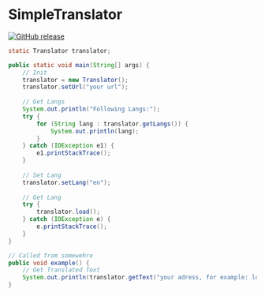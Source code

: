 # SimpleTranslator
[![GitHub release](https://img.shields.io/github/release/xRealNeon/SimpleTranslator.svg)](https://GitHub.com/xRealNeon/SimpleTranslator/releases/)

```Java
static Translator translator;

public static void main(String[] args) {
	// Init
	translator = new Translator();
	translator.setUrl("your url");
	
	// Get Langs
	System.out.println("Following Langs:");
	try {
		for (String lang : translator.getLangs()) {
			System.out.println(lang);
		}
	} catch (IOException e1) {
		e1.printStackTrace();
	}
	
	// Set Lang
	translator.setLang("en");
	
	// Get Lang
	try {
		translator.load();
	} catch (IOException e) {
		e.printStackTrace();
	}
}

// Called from somewehre
public void example() {
	// Get Translated Text
	System.out.println(translator.getText("your adress, for example: login.failed"));
}
```
